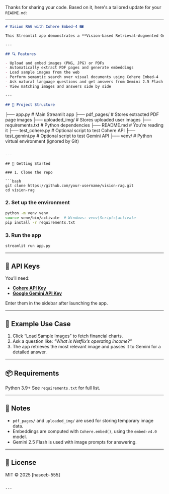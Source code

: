 Thanks for sharing your code. Based on it, here's a tailored update for your `README.md`:

---

```markdown
# Vision RAG with Cohere Embed-4 🖼️

This Streamlit app demonstrates a **Vision-based Retrieval-Augmented Generation (RAG)** system. It combines **Cohere's Embed-4** for multimodal image embeddings and **Google Gemini 2.5 Flash** for answering questions about images or PDFs.

---

## 🔍 Features

- Upload and embed images (PNG, JPG) or PDFs
- Automatically extract PDF pages and generate embeddings
- Load sample images from the web
- Perform semantic search over visual documents using Cohere Embed-4
- Ask natural language questions and get answers from Gemini 2.5 Flash
- View matching images and answers side by side

---

## 📁 Project Structure
```

├── app.py # Main Streamlit app
├── pdf_pages/ # Stores extracted PDF page images
├── uploaded_img/ # Stores uploaded user images
├── requirements.txt # Python dependencies
├── README.md # You're reading it
├── test_cohere.py # Optional script to test Cohere API
├── test_gemini.py # Optional script to test Gemini API
├── venv/ # Python virtual environment (ignored by Git)

````

---

## 🚀 Getting Started

### 1. Clone the repo

```bash
git clone https://github.com/your-username/vision-rag.git
cd vision-rag
````

### 2. Set up the environment

```bash
python -m venv venv
source venv/bin/activate  # Windows: venv\Scripts\activate
pip install -r requirements.txt
```

### 3. Run the app

```bash
streamlit run app.py
```

---

## 🔑 API Keys

You’ll need:

- **[Cohere API Key](https://dashboard.cohere.com/api-keys)**
- **[Google Gemini API Key](https://aistudio.google.com/app/apikey)**

Enter them in the sidebar after launching the app.

---

## 🧪 Example Use Case

1. Click “Load Sample Images” to fetch financial charts.
2. Ask a question like:
   _"What is Netflix’s operating income?"_
3. The app retrieves the most relevant image and passes it to Gemini for a detailed answer.

---

## 📦 Requirements

Python 3.9+
See `requirements.txt` for full list.

---

## 📌 Notes

- `pdf_pages/` and `uploaded_img/` are used for storing temporary image data.
- Embeddings are computed with `Cohere.embed()`, using the `embed-v4.0` model.
- Gemini 2.5 Flash is used with image prompts for answering.

---

## 📝 License

MIT © 2025 \[haseeb-555]

```

---


```
